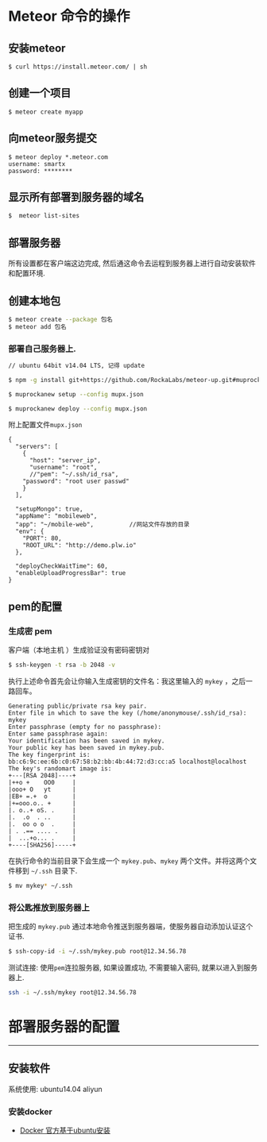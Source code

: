 # Meteor 命令的操作


## 安装meteor
```
$ curl https://install.meteor.com/ | sh
```

## 创建一个项目
```
$ meteor create myapp
```

## 向meteor服务提交
```
$ meteor deploy *.meteor.com
username: smartx
password: ********
```
## 显示所有部署到服务器的域名
```bash
$  meteor list-sites
```

## 部署服务器
所有设置都在客户端这边完成, 然后通这命令去运程到服务器上进行自动安装软件和配置环境.


## 创建本地包
```bash
$ meteor create --package 包名
$ meteor add 包名
```

### 部署自己服务器上.
```bash
// ubuntu 64bit v14.04 LTS, 记得 update

$ npm -g install git+https://github.com/RockaLabs/meteor-up.git#muprockanew

$ muprockanew setup --config mupx.json

$ muprockanew deploy --config mupx.json
```

附上配置文件`mupx.json`
```text
{
  "servers": [
    {
      "host": "server_ip",
      "username": "root",
      //"pem": "~/.ssh/id_rsa",
    "password": "root user passwd"
    }
  ],

  "setupMongo": true,
  "appName": "mobileweb",
  "app": "~/mobile-web",          //网站文件存放的目录
  "env": {
    "PORT": 80,
    "ROOT_URL": "http://demo.plw.io"
  },

  "deployCheckWaitTime": 60,
  "enableUploadProgressBar": true
}
```

## pem的配置
### 生成密 pem
客户端（本地主机 ）生成验证没有密码密钥对

```sh
$ ssh-keygen -t rsa -b 2048 -v
```

执行上述命令首先会让你输入生成密钥的文件名：我这里输入的 `mykey` ，之后一路回车。

```
Generating public/private rsa key pair.
Enter file in which to save the key (/home/anonymouse/.ssh/id_rsa): mykey
Enter passphrase (empty for no passphrase): 
Enter same passphrase again: 
Your identification has been saved in mykey.
Your public key has been saved in mykey.pub.
The key fingerprint is:
bb:c6:9c:ee:6b:c0:67:58:b2:bb:4b:44:72:d3:cc:a5 localhost@localhost
The key's randomart image is:
+---[RSA 2048]----+
|++o +    OO0     |
|ooo+ O   yt      |
|EB+ =.+  o       |
|+=ooo.o.. +      |
|. o..+ oS. .     |
|.  .o  . ..      |
|.  oo o o  .     |
| . .== .... .    |
|  ...+o... .     |
+----[SHA256]-----+
```
在执行命令的当前目录下会生成一个 `mykey.pub`、`mykey` 两个文件。并将这两个文件移到 `~/.ssh` 目录下.
```sh
$ mv mykey* ~/.ssh
```

### 将公匙推放到服务器上
把生成的 `mykey.pub` 通过本地命令推送到服务器端，使服务器自动添加认证这个证书.
```sh
$ ssh-copy-id -i ~/.ssh/mykey.pub root@12.34.56.78
```

测试连接:
使用`pem`连拉服务器, 如果设置成功, 不需要输入密码, 就果以进入到服务器上.
```sh
ssh -i ~/.ssh/mykey root@12.34.56.78
```

# 部署服务器的配置
-----------------

## 安装软件
系统使用: ubuntu14.04 aliyun

### 安装docker


* [Docker 官方基于ubuntu安装](https://docs.docker.com/engine/installation/linux/ubuntulinux/)








